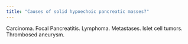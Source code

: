 ```yaml
---
title: "Causes of solid hypoechoic pancreatic masses?"
---
```

Carcinoma. Focal Pancreatitis. Lymphoma. Metastases. Islet cell tumors. Thrombosed aneurysm.

